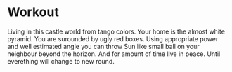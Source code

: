 # Workout

Living in this castle world from tango colors.
Your home is the almost white pyramid.
You are surounded by ugly red boxes.
Using appropriate power and well estimated angle
you can throw Sun like small ball
on your neighbour beyond the horizon.
And for amount of time live in peace.
Until everething will change to new round.
